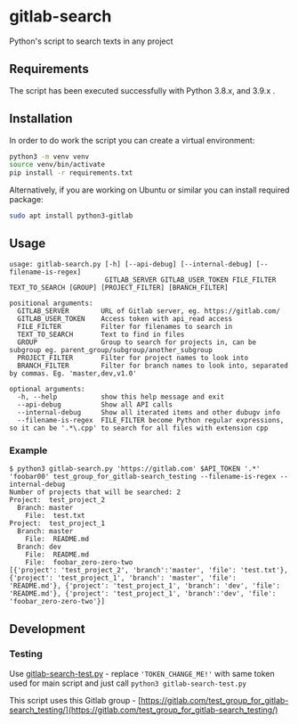 # gitlab-search

Python's script to search texts in any project

## Requirements

The script has been executed successfully with Python 3.8.x, and 3.9.x .

## Installation

In order to do work the script you can create a virtual environment:

```bash
python3 -m venv venv
source venv/bin/activate
pip install -r requirements.txt
```

Alternatively, if you are working on Ubuntu or similar you can install required package:

```bash
sudo apt install python3-gitlab
```

## Usage

```
usage: gitlab-search.py [-h] [--api-debug] [--internal-debug] [--filename-is-regex]
                        GITLAB_SERVER GITLAB_USER_TOKEN FILE_FILTER TEXT_TO_SEARCH [GROUP] [PROJECT_FILTER] [BRANCH_FILTER]

positional arguments:
  GITLAB_SERVER        URL of Gitlab server, eg. https://gitlab.com/
  GITLAB_USER_TOKEN    Access token with api_read access
  FILE_FILTER          Filter for filenames to search in
  TEXT_TO_SEARCH       Text to find in files
  GROUP                Group to search for projects in, can be subgroup eg. parent_group/subgroup/another_subgroup
  PROJECT_FILTER       Filter for project names to look into
  BRANCH_FILTER        Filter for branch names to look into, separated by commas. Eg. 'master,dev,v1.0'

optional arguments:
  -h, --help           show this help message and exit
  --api-debug          Show all API calls
  --internal-debug     Show all iterated items and other dubugv info
  --filename-is-regex  FILE_FILTER become Python regular expressions, so it can be '.*\.cpp' to search for all files with extension cpp
```

### Example
```
$ python3 gitlab-search.py 'https://gitlab.com' $API_TOKEN '.*' 'foobar00' test_group_for_gitlab-search_testing --filename-is-regex --internal-debug    
Number of projects that will be searched: 2
Project:  test_project_2
  Branch: master
    File:  test.txt
Project:  test_project_1
  Branch: master
    File:  README.md
  Branch: dev
    File:  README.md
    File:  foobar_zero-zero-two
[{'project': 'test_project_2', 'branch':'master', 'file': 'test.txt'}, {'project': 'test_project_1', 'branch': 'master', 'file': 'README.md'}, {'project': 'test_project_1', 'branch': 'dev', 'file': 'README.md'}, {'project': 'test_project_1', 'branch':'dev', 'file': 'foobar_zero-zero-two'}]
```

## Development

### Testing

Use [gitlab-search-test.py](gitlab-search-test.py) - replace `'TOKEN_CHANGE_ME!'` with same token used for main script and just call `python3 gitlab-search-test.py`

This script uses this Gitlab group - [https://gitlab.com/test_group_for_gitlab-search_testing/](https://gitlab.com/test_group_for_gitlab-search_testing/)
